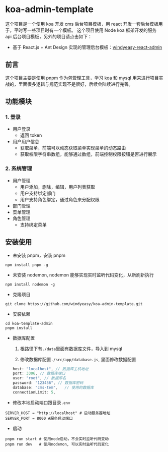 # koa-admin-template

这个项目是一个使用 koa 开发 cms 后台项目模板，用 react 开发一套后台模板用于，平时写一些项目时有一个模板。
这个项目使用 Node koa 框架开发的服务 api 后台项目模板，另外的项目请点击如下：

- 基于 React.js + Ant Design 实现的管理后台模板：[windyeasy-react-admin](https://github.com/windyeasy/windyeasy-react-admin.git)

## 前言

这个项目主要是使用 pnpm 作为包管理工具，学习 koa 和 mysql 用来进行项目实战的，里面很多逻辑与规范实现不是很好，后续会陆续进行完善。

## 功能模块

### 1. 登录

- 用户登录
  - 返回 token
- 用户用户信息
  - 获取菜单，前端可以动态获取菜单实现菜单的动态路由
  - 获取权限字符串数组，能够通过数组，前端控制权限按钮是否进行展示

### 2. 系统管理

- 用户管理
  - 用户添加，删除，编辑，用户列表获取
  - 用户支持绑定部门
  - 用户支持角色绑定，通过角色来分配权限
- 部门管理
- 菜单管理
- 角色管理
  - 支持绑定菜单

## 安装使用

- 未安装 pnpm，安装 pnpm

```shell
npm install pnpm -g
```

- 未安装 nodemon, nodemon 能够实现实时监听代码变化，从新刷新执行

```shell
npm install nodemon -g
```

- 克隆项目

```shell
git clone https://github.com/windyeasy/koa-admin-template.git
```

- 安装依赖

```shell
cd koa-template-admin
pnpm install
```

- 数据库配置

  1. 根路径下有`./data`里面有数据库文件，导入到 mysql

  2. 修改数据库配置`./src/app/database.js`, 里面修改数据配置

  ```js
  host: "localhost", // 数据库主机地址
  port: 3306, // 数据库端口
  user: "root", // 数据库名
  password: "123456", // 数据库密码
  database: "cms-tem",   // 使用的数据库
  connectionLimit: 5,
  ```

- 修改本地启动端口跟目录`.env`

```shell
SERVER_HOST = "http://localhost" # 启动服务器地址
SERVER_PORT = 8000 #服务启动端口
```

- 启动

```shell
pnpm run start # 使用node启动，不会实时监听代码变动
pnpm run dev   # 使用nodemon, 可以实时监听代码变化
```
